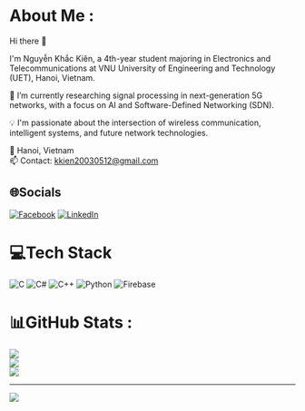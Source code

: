 # About Me :
Hi there 👋

I'm Nguyễn Khắc Kiên, a 4th-year student majoring in Electronics and Telecommunications at VNU University of Engineering and Technology (UET), Hanoi, Vietnam.

🔬 I’m currently researching signal processing in next-generation 5G networks, with a focus on AI and Software-Defined Networking (SDN).

💡 I'm passionate about the intersection of wireless communication, intelligent systems, and future network technologies.

📍 Hanoi, Vietnam  
📫 Contact: kkien20030512@gmail.com  


## 🌐Socials
[![Facebook](https://img.shields.io/badge/Facebook-%231877F2.svg?logo=Facebook&logoColor=white)](https://facebook.com/https://www.facebook.com/matthew512/) [![LinkedIn](https://img.shields.io/badge/LinkedIn-%230077B5.svg?logo=linkedin&logoColor=white)](https://linkedin.com/in/https://www.linkedin.com/in/ki%C3%AAn-kh%E1%BA%AFc-nguy%E1%BB%85n-b676742a9/) 

# 💻Tech Stack
![C](https://img.shields.io/badge/c-%2300599C.svg?style=flat-square&logo=c&logoColor=white) ![C#](https://img.shields.io/badge/c%23-%23239120.svg?style=flat-square&logo=c-sharp&logoColor=white) ![C++](https://img.shields.io/badge/c++-%2300599C.svg?style=flat-square&logo=c%2B%2B&logoColor=white) ![Python](https://img.shields.io/badge/python-3670A0?style=flat-square&logo=python&logoColor=ffdd54) ![Firebase](https://img.shields.io/badge/firebase-%23039BE5.svg?style=flat-square&logo=firebase)
# 📊GitHub Stats :
![](https://github-readme-stats.vercel.app/api?username=matthew512a&theme=vue-dark&hide_border=false&include_all_commits=true&count_private=true)<br/>
![](https://github-readme-streak-stats.herokuapp.com/?user=matthew512a&theme=vue-dark&hide_border=false)<br/>
![](https://github-readme-stats.vercel.app/api/top-langs/?username=matthew512a&theme=vue-dark&hide_border=false&include_all_commits=true&count_private=true&layout=compact)

---
[![](https://visitcount.itsvg.in/api?id=matthew512a&icon=0&color=0)](https://visitcount.itsvg.in)

